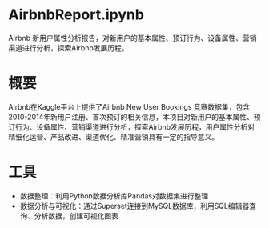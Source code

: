 # AirbnbReport.ipynb
Airbnb 新用户属性分析报告，对新用户的基本属性、预订行为、设备属性、营销渠道进行分析，探索Airbnb发展历程。
# 概要
Airbnb在Kaggle平台上提供了Airbnb New User Bookings 竞赛数据集，包含2010-2014年新用户注册、首次预订的相关信息，本项目对新用户的基本属性、预订行为、设备属性、营销渠道进行分析，探索Airbnb发展历程，用户属性分析对精细化运营、产品改进、渠道优化、精准营销具有一定的指导意义。
# 工具
- 数据整理：利用Python数据分析库Pandas对数据集进行整理
- 数据分析与可视化：通过Superset连接到MySQL数据库，利用SQL编辑器查询、分析数据，创建可视化图表
